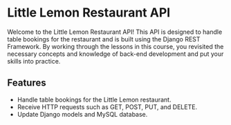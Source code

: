 # Little Lemon Restaurant API

Welcome to the Little Lemon Restaurant API! This API is designed to handle table bookings for the restaurant and is built using the Django REST Framework. By working through the lessons in this course, you revisited the necessary concepts and knowledge of back-end development and put your skills into practice.

## Features

- Handle table bookings for the Little Lemon restaurant.
- Receive HTTP requests such as GET, POST, PUT, and DELETE.
- Update Django models and MySQL database.